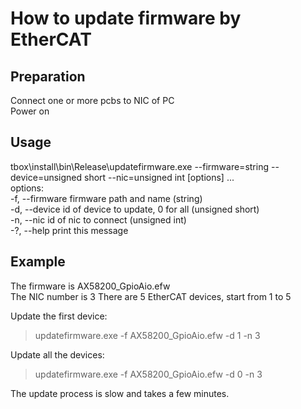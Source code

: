 
# How to update firmware by EtherCAT

## Preparation  
Connect one or more pcbs to NIC of PC  
Power on  

## Usage  
tbox\install\bin\Release\updatefirmware.exe --firmware=string --device=unsigned short --nic=unsigned int [options] ...  
options:  
  -f, --firmware    firmware path and name (string)  
  -d, --device      id of device to update, 0 for all (unsigned short)  
  -n, --nic         id of nic to connect (unsigned int)  
  -?, --help        print this message  
  
  
## Example  
The firmware is AX58200_GpioAio.efw  
The NIC number is 3 
There are 5 EtherCAT devices, start from 1 to 5

Update the first device:  
>updatefirmware.exe -f AX58200_GpioAio.efw -d 1 -n 3  

Update all the devices:  
>updatefirmware.exe -f AX58200_GpioAio.efw -d 0 -n 3  

The update process is slow and takes a few minutes.



